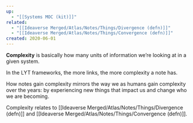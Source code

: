 ```yaml
---
up:
  - "[[Systems MOC (kit)]]"
related:
  - "[[Ideaverse Merged/Atlas/Notes/Things/Divergence (defn)]]"
  - "[[Ideaverse Merged/Atlas/Notes/Things/Convergence (defn)]]"
created: 2020-06-01
---
```

 **Complexity** is basically how many units of information we’re looking at in a given system. 

In the LYT frameworks, the more links, the more complexity a note has.

How notes gain complexity mirrors the way we as humans gain complexity over the years: by experiencing new things that impact us and change who we are becoming.

Complexity relates to [[Ideaverse Merged/Atlas/Notes/Things/Divergence (defn)]] and [[Ideaverse Merged/Atlas/Notes/Things/Convergence (defn)]].